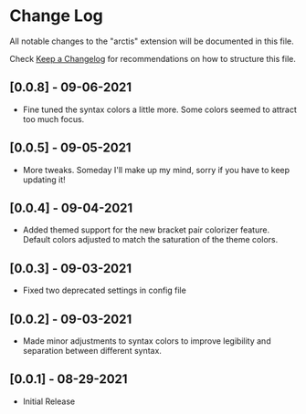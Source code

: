 # Change Log

All notable changes to the "arctis" extension will be documented in this file.

Check [Keep a Changelog](http://keepachangelog.com/) for recommendations on how to structure this file.

## [0.0.8] - 09-06-2021
- Fine tuned the syntax colors a little more. Some colors seemed to attract too much focus.

## [0.0.5] - 09-05-2021
- More tweaks. Someday I'll make up my mind, sorry if you have to keep updating it!

## [0.0.4] - 09-04-2021
- Added themed support for the new bracket pair colorizer feature. Default colors adjusted to match the saturation of the theme colors.

## [0.0.3] - 09-03-2021
- Fixed two deprecated settings in config file

## [0.0.2] - 09-03-2021
- Made minor adjustments to syntax colors to improve legibility and separation between different syntax.

## [0.0.1] - 08-29-2021
- Initial Release

